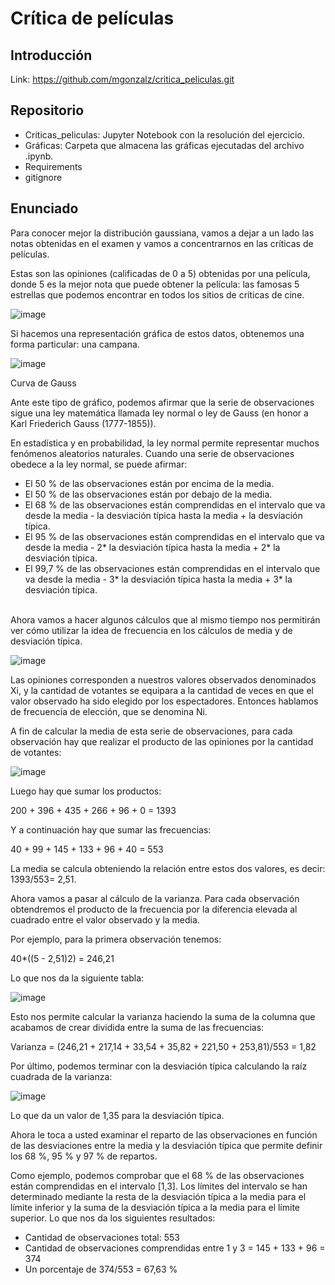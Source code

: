 # Crítica de películas

## Introducción
Link: https://github.com/mgonzalz/critica_peliculas.git

## Repositorio
- Criticas_peliculas: Jupyter Notebook con la resolución del ejercicio.
- Gráficas: Carpeta que almacena las gráficas ejecutadas del archivo .ipynb.
- Requirements
- gitignore

## Enunciado
Para conocer mejor la distribución gaussiana, vamos a dejar a un lado las notas obtenidas en el examen y vamos a concentrarnos en las críticas de películas.</br>

Estas son las opiniones (calificadas de 0 a 5) obtenidas por una película, donde 5 es la mejor nota que puede obtener la película: las famosas 5 estrellas que podemos encontrar en todos los sitios de críticas de cine.</br>

![image](https://user-images.githubusercontent.com/114707509/236938953-1e354624-d70c-46a2-8c6e-39deb26ab87c.png)


Si hacemos una representación gráfica de estos datos, obtenemos una forma particular: una campana.</br>

![image](https://user-images.githubusercontent.com/114707509/236938917-d8391451-83f4-4322-9cd2-e6fc8e81260a.png)

Curva de Gauss</br>

Ante este tipo de gráfico, podemos afirmar que la serie de observaciones sigue una ley matemática llamada ley normal o ley de Gauss (en honor a Karl Friederich Gauss (1777-1855)).</br>

En estadística y en probabilidad, la ley normal permite representar muchos fenómenos aleatorios naturales. Cuando una serie de observaciones obedece a la ley normal, se puede afirmar:</br>

- El 50 % de las observaciones están por encima de la media.
- El 50 % de las observaciones están por debajo de la media.
- El 68 % de las observaciones están comprendidas en el intervalo que va desde la media - la desviación típica hasta la media + la desviación típica.
- El 95 % de las observaciones están comprendidas en el intervalo que va desde la media - 2* la desviación típica hasta la media + 2* la desviación típica.
- El 99,7 % de las observaciones están comprendidas en el intervalo que va desde la media - 3* la desviación típica hasta la media + 3* la desviación típica.
</br>
Ahora vamos a hacer algunos cálculos que al mismo tiempo nos permitirán ver cómo utilizar la idea de frecuencia en los cálculos de media y de desviación típica.

![image](https://user-images.githubusercontent.com/114707509/236939025-89704cdb-9e53-4a5d-8897-8d037e79392d.png)


Las opiniones corresponden a nuestros valores observados denominados Xi, y la cantidad de votantes se equipara a la cantidad de veces en que el valor observado ha sido elegido por los espectadores. Entonces hablamos de frecuencia de elección, que se denomina Ni.</br>

A fin de calcular la media de esta serie de observaciones, para cada observación hay que realizar el producto de las opiniones por la cantidad de votantes:</br>

![image](https://user-images.githubusercontent.com/114707509/236939120-e771b71f-de63-4f32-ab75-5c2cfcac307a.png)


Luego hay que sumar los productos:

200 + 396 + 435 + 266 + 96 + 0 = 1393

Y a continuación hay que sumar las frecuencias:

40 + 99 + 145 + 133 + 96 + 40 = 553

La media se calcula obteniendo la relación entre estos dos valores, es decir: 1393/553= 2,51.

Ahora vamos a pasar al cálculo de la varianza. Para cada observación obtendremos el producto de la frecuencia por la diferencia elevada al cuadrado entre el valor observado y la media.

Por ejemplo, para la primera observación tenemos:

40*((5 - 2,51)2) = 246,21

Lo que nos da la siguiente tabla:

![image](https://user-images.githubusercontent.com/114707509/236939181-dd47fc54-2a95-4f13-8f7d-54c867096ffe.png)


Esto nos permite calcular la varianza haciendo la suma de la columna que acabamos de crear dividida entre la suma de las frecuencias:

Varianza = (246,21 + 217,14 + 33,54 + 35,82 + 221,50 + 253,81)/553 = 1,82

Por último, podemos terminar con la desviación típica calculando la raíz cuadrada de la varianza:

![image](https://user-images.githubusercontent.com/114707509/236939213-e007af04-a58a-47f8-b9e9-b7f48fd9daec.png)

Lo que da un valor de 1,35 para la desviación típica.

Ahora le toca a usted examinar el reparto de las observaciones en función de las desviaciones entre la media y la desviación típica que permite definir los 68 %, 95 % y 97 % de repartos.

Como ejemplo, podemos comprobar que el 68 % de las observaciones están comprendidas en el intervalo [1,3]. Los límites del intervalo se han determinado mediante la resta de la desviación típica a la media para el límite inferior y la suma de la desviación típica a la media para el límite superior. Lo que nos da los siguientes resultados:

- Cantidad de observaciones total: 553
- Cantidad de observaciones comprendidas entre 1 y 3 = 145 + 133 + 96 = 374
- Un porcentaje de 374/553 = 67,63 %
